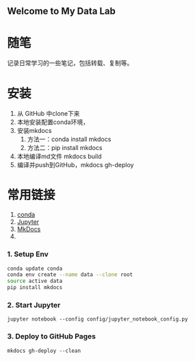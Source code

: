 ## Welcome to My Data Lab

# 随笔

记录日常学习的一些笔记，包括转载、复制等。





# 安装

1. 从 GitHub 中clone下来
2. 本地安装配置conda环境，
3. 安装mkdocs 
   1. 方法一：conda install mkdocs
   2. 方法二：pip install mkdocs
4. 本地编译md文件 mkdocs build
5. 编译并push到GitHub，mkdocs gh-deploy

# 常用链接

1. [conda](http://conda.pydata.org/)
2. [Jupyter](https://jupyter.readthedocs.org/)
3. [MkDocs](http://www.mkdocs.org/)
4. ​

### 1. Setup Env

```bash
conda update conda
conda env create --name data --clone root
source active data
pip install mkdocs
```

### 2. Start Jupyter

```
jupyter notebook --config config/jupyter_notebook_config.py
```

### 3. Deploy to GitHub Pages

```
mkdocs gh-deploy --clean
```

